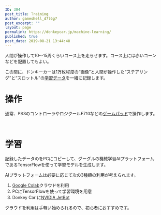```yaml
---
ID: 304
post_title: Training
author: gameshell_d7l6g7
post_excerpt: ""
layout: page
permalink: https://donkeycar.jp/machine-learning/
published: true
post_date: 2019-08-21 13:44:48
---
```

人間が操作して10～15周くらいコース上を走らせます。コース上には赤いコーンなどを配置してもよい。

この間に、ドンキーカーは1万枚程度の“画像”と人間が操作した“ステアリング”と“スロットル”の<a href="https://donkeycar.jp/training-data/">学習データ</a>を一緒に記録します。
<h1>操作</h1>
通常、PS3のコントローラやロジクールF710などの<a href="https://donkeycar.jp/controller/">ゲームパッド</a>で操作します。

&nbsp;
<h1>学習</h1>
記録したデータのをPCにコピーして、グーグルの機械学習AIプラットフォームであるTensorFlowを使って学習モデルを生成します。

AIプラットフォームは必要に応じて次の3種類の利用が考えられます。
<ol>
 	<li><a href="https://donkeycar.jp/google-colab/">Google Colab</a>クラウドを利用</li>
 	<li>PCにTensorFlowを使って学習環境を用意</li>
 	<li>Donkey Car に<a href="https://donkeycar.jp/nvidia-jetbot/" aria-current="page">NVIDIA JetBot</a></li>
</ol>
クラウドを利用は手軽い始められるので、初心者におすすめです。

&nbsp;